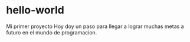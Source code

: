 # hello-world
Mi primer proyecto
Hoy doy un paso para llegar a lograr muchas metas a futuro en 
el mundo de programacion.
